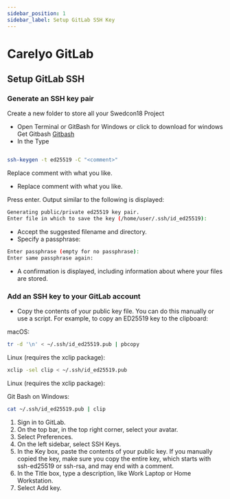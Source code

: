 ```yaml
---
sidebar_position: 1
sidebar_label: Setup GitLab SSH Key
---
```

# Carelyo GitLab

## Setup GitLab SSH

### Generate an SSH key pair

Create a new folder to store all your Swedcon18 Project

- Open Terminal or GitBash for Windows or click to download for windows Get Gitbash [Gitbash](https://gitforwindows.org)
- In the Type

```bash

ssh-keygen -t ed25519 -C "<comment>"
```
Replace comment with what you like.

- Replace comment with what you like.

Press enter. Output similar to the following is displayed:

```bash
Generating public/private ed25519 key pair.
Enter file in which to save the key (/home/user/.ssh/id_ed25519):
```

- Accept the suggested filename and directory.
- Specify a passphrase:

```bash
Enter passphrase (empty for no passphrase):
Enter same passphrase again:
```

- A confirmation is displayed, including information about where your files are stored.

### Add an SSH key to your GitLab account

- Copy the contents of your public key file. You can do this manually or use a script. For example, to copy an ED25519 key to the clipboard:

macOS:

```bash
tr -d '\n' < ~/.ssh/id_ed25519.pub | pbcopy
```

Linux (requires the xclip package):

```bash
xclip -sel clip < ~/.ssh/id_ed25519.pub
```

Linux (requires the xclip package):

Git Bash on Windows:

```bash
cat ~/.ssh/id_ed25519.pub | clip
```

1. Sign in to GitLab.
2. On the top bar, in the top right corner, select your avatar.
3. Select Preferences.
4. On the left sidebar, select SSH Keys.
5. In the Key box, paste the contents of your public key. If you manually copied the key, make sure you copy the entire key, which starts with ssh-ed25519 or ssh-rsa, and may end with a comment.
6. In the Title box, type a description, like Work Laptop or Home Workstation.
7. Select Add key.
